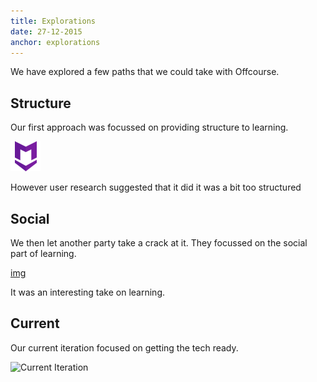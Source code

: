 ```yaml
---
title: Explorations
date: 27-12-2015
anchor: explorations
---
```

We have explored a few paths that we could take with Offcourse. 

## Structure

Our first approach was focussed on providing structure to learning.

![alt text](https://github.com/adam-p/markdown-here/raw/master/src/common/images/icon48.png "Logo Title Text 1")

However user research suggested that it did it was a bit too structured

## Social

We then let another party take a crack at it. They focussed on the social part of learning.

[img](www.img.com)

It was an interesting take on learning.

## Current

Our current iteration focused on getting the tech ready.

![Current Iteration](current-iteration.png "Current Iteration")
